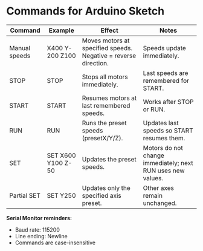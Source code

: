 # Commands for Arduino Sketch

| Command | Example | Effect | Notes |
|---------|---------|--------|-------|
| Manual speeds | X400 Y-200 Z100 | Moves motors at specified speeds. Negative = reverse direction. | Speeds update immediately. |
| STOP | STOP | Stops all motors immediately. | Last speeds are remembered for START. |
| START | START | Resumes motors at last remembered speeds. | Works after STOP or RUN. |
| RUN | RUN | Runs the preset speeds (presetX/Y/Z). | Updates last speeds so START resumes them. |
| SET | SET X600 Y100 Z-50 | Updates the preset speeds. | Motors do not change immediately; next RUN uses new values. |
| Partial SET | SET Y250 | Updates only the specified axis preset. | Other axes remain unchanged. |

**Serial Monitor reminders:**
- Baud rate: 115200
- Line ending: Newline
- Commands are case-insensitive
